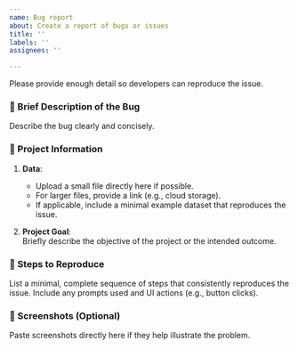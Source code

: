 ```yaml
---
name: Bug report
about: Create a report of bugs or issues
title: ''
labels: ''
assignees: ''

---
```

Please provide enough detail so developers can reproduce the issue.

### 🐞 Brief Description of the Bug  
Describe the bug clearly and concisely.

### 📁 Project Information  
1. **Data**:  
   - Upload a small file directly here if possible.  
   - For larger files, provide a link (e.g., cloud storage).  
   - If applicable, include a minimal example dataset that reproduces the issue.

2. **Project Goal**:  
   Briefly describe the objective of the project or the intended outcome.

### 🔁 Steps to Reproduce  
List a minimal, complete sequence of steps that consistently reproduces the issue. Include any prompts used and UI actions (e.g., button clicks).

### 📸 Screenshots (Optional)  
Paste screenshots directly here if they help illustrate the problem.



